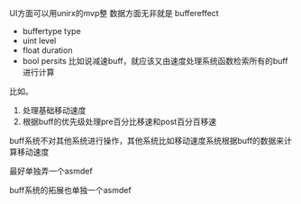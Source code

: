 UI方面可以用unirx的mvp整
数据方面无非就是
buffereffect
- buffertype type
- uint level
- float duration
- bool persits
比如说减速buff，就应该又由速度处理系统函数检索所有的buff进行计算

比如。
1. 处理基础移动速度
2. 根据buff的优先级处理pre百分比移速和post百分百移速

buff系统不对其他系统进行操作，其他系统比如移动速度系统根据buff的数据来计算移动速度

最好单独弄一个asmdef

buff系统的拓展也单独一个asmdef